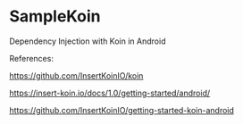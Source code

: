 # SampleKoin
Dependency Injection with Koin in Android

References:

https://github.com/InsertKoinIO/koin

https://insert-koin.io/docs/1.0/getting-started/android/

https://github.com/InsertKoinIO/getting-started-koin-android
